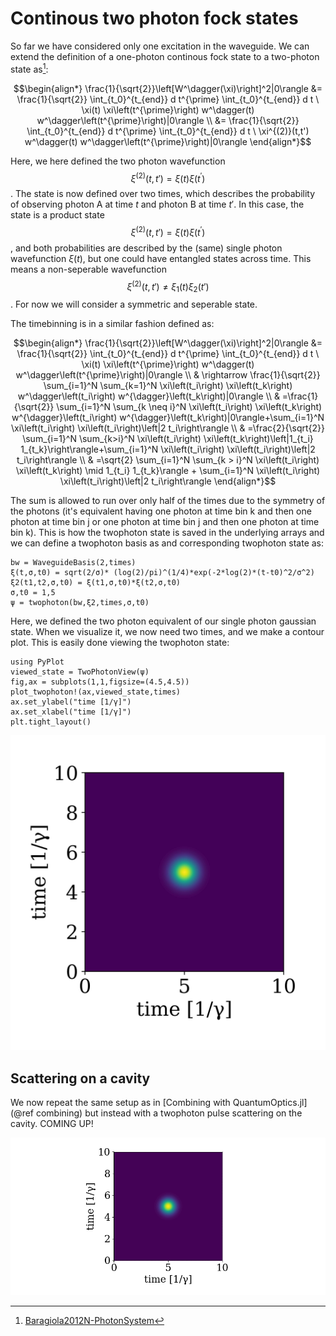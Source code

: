 # Continous two photon fock states

So far we have considered only one excitation in the waveguide. We can extend the definition of a one-photon continous fock state to a two-photon state as[^1]:

$$\begin{align*}
\frac{1}{\sqrt{2}}\left[W^\dagger(\xi)\right]^2|0\rangle &= \frac{1}{\sqrt{2}} \int_{t_0}^{t_{end}} d t^{\prime} \int_{t_0}^{t_{end}} d t \ \xi(t) \xi\left(t^{\prime}\right) w^\dagger(t) w^\dagger\left(t^{\prime}\right)|0\rangle \\
 &= \frac{1}{\sqrt{2}} \int_{t_0}^{t_{end}} d t^{\prime} \int_{t_0}^{t_{end}} d t \ \xi^{(2)}(t,t') w^\dagger(t) w^\dagger\left(t^{\prime}\right)|0\rangle  
\end{align*}$$

Here, we here defined the two photon wavefunction $$\xi^{(2)}(t,t') = \xi(t) \xi\left(t^{\prime}\right)$$. The state is now defined over two times, which describes the probability of observing photon A at time $t$ and photon B at time $t'$. In this case, the state is a product state $$\xi^{(2)}(t,t') = \xi(t) \xi\left(t^{\prime}\right)$$, and both probabilities are described by the (same) single photon wavefunction $\xi(t)$, but one could have entangled states across time. This means a non-seperable wavefunction $$\xi^{(2)}(t,t') \neq \xi_1(t)\xi_2(t')$$. For now we will consider a symmetric and seperable state.

The timebinning is in a similar fashion defined as:

$$\begin{align*}
\frac{1}{\sqrt{2}}\left[W^\dagger(\xi)\right]^2|0\rangle &= \frac{1}{\sqrt{2}} \int_{t_0}^{t_{end}} d t^{\prime} \int_{t_0}^{t_{end}} d t \ \xi(t) \xi\left(t^{\prime}\right) w^\dagger(t) w^\dagger\left(t^{\prime}\right)|0\rangle \\
& \rightarrow \frac{1}{\sqrt{2}} \sum_{i=1}^N \sum_{k=1}^N \xi\left(t_i\right) \xi\left(t_k\right) w^\dagger\left(t_i\right) w^{\dagger}\left(t_k\right)|0\rangle \\
& =\frac{1}{\sqrt{2}} \sum_{i=1}^N \sum_{k \neq i}^N \xi\left(t_i\right) \xi\left(t_k\right) w^{\dagger}\left(t_i\right) w^{\dagger}\left(t_k\right)|0\rangle+\sum_{i=1}^N \xi\left(t_i\right) \xi\left(t_i\right)\left|2 t_i\right\rangle \\
& =\frac{2}{\sqrt{2}} \sum_{i=1}^N \sum_{k>i}^N \xi\left(t_i\right) \xi\left(t_k\right)\left|1_{t_i} 1_{t_k}\right\rangle+\sum_{i=1}^N \xi\left(t_i\right) \xi\left(t_i\right)\left|2 t_i\right\rangle \\
& =\sqrt{2} \sum_{i=1}^N \sum_{k > i}^N \xi\left(t_i\right) \xi\left(t_k\right) \mid 1_{t_i} 1_{t_k}\rangle + \sum_{i=1}^N \xi\left(t_i\right) \xi\left(t_i\right)\left|2 t_i\right\rangle
\end{align*}$$


The sum is allowed to run over only half of the times due to the symmetry of the photons (it's equivalent having one photon at time bin k and then one photon at time bin j or one photon at time bin j and then one photon at time bin k). This is how the twophoton state is saved in the underlying arrays and we can define a twophoton basis as and corresponding twophoton state as:

```jldoctest
bw = WaveguideBasis(2,times)
ξ(t,σ,t0) = sqrt(2/σ)* (log(2)/pi)^(1/4)*exp(-2*log(2)*(t-t0)^2/σ^2)
ξ2(t1,t2,σ,t0) = ξ(t1,σ,t0)*ξ(t2,σ,t0)
σ,t0 = 1,5
ψ = twophoton(bw,ξ2,times,σ,t0)
```

Here, we defined the two photon equivalent of our single photon gaussian state. When we visualize it, we now need two times, and we make a contour plot. This is easily done viewing the twophoton state: 

```jldoctest
using PyPlot
viewed_state = TwoPhotonView(ψ)
fig,ax = subplots(1,1,figsize=(4.5,4.5))
plot_twophoton!(ax,viewed_state,times)
ax.set_ylabel("time [1/γ]")
ax.set_xlabel("time [1/γ]") 
plt.tight_layout()
```
![alt text](two_continous_fockstate.jpg)

## Scattering on a cavity

We now repeat the same setup as in [Combining with QuantumOptics.jl](@ref combining) but instead with a twophoton pulse scattering on the cavity. COMING UP!

![alt text](secondgif.gif)




[^1]: [Baragiola2012N-PhotonSystem](@cite)
